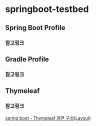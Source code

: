 # springboot-testbed

## Spring Boot Profile
### 참고링크

## Gradle Profile
### 참고링크

## Thymeleaf
### 참고링크
[spring boot - Thymeleaf 화면 구성(Layout)](https://eblo.tistory.com/57)
